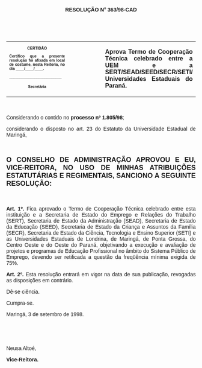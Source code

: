 <BODY>

<B><FONT FACE="Arial"><P ALIGN="CENTER"></P>
<P ALIGN="CENTER">RESOLU&Ccedil;&Atilde;O  N° 363/98-CAD</P>
<P ALIGN="JUSTIFY"></P>
<P ALIGN="JUSTIFY">&nbsp;</P>
</B><P ALIGN="JUSTIFY">&nbsp;</P></FONT>
<TABLE CELLSPACING=0 BORDER=0 CELLPADDING=7 WIDTH=596>
<TR><TD WIDTH="33%" VALIGN="TOP">
<B><FONT FACE="Arial" SIZE=1><P ALIGN="CENTER">CERTID&Atilde;O</P>
<P ALIGN="JUSTIFY">   Certifico que a presente resolu&ccedil;&atilde;o foi afixada em local de costume, nesta Reitoria, no dia ____/____/____.</P>
<P ALIGN="JUSTIFY"></P>
<P ALIGN="JUSTIFY">_________________________</P>
<P ALIGN="CENTER">Secret&aacute;ria</B></FONT></TD>
<TD WIDTH="22%" VALIGN="TOP">&nbsp;</TD>
<TD WIDTH="45%" VALIGN="TOP">
<B><FONT FACE="Arial"><P ALIGN="JUSTIFY">Aprova Termo de Coopera&ccedil;&atilde;o T&eacute;cnica celebrado entre a UEM e a SERT/SEAD/SEED/SECR/SETI/ Universidades Estaduais do Paran&aacute;.</B></FONT></TD>
</TR>
</TABLE>

<FONT FACE="Arial"><P ALIGN="JUSTIFY"></P>
<P ALIGN="JUSTIFY">&nbsp;</P>
<P ALIGN="JUSTIFY">&#9;Considerando o contido no <B>processo nº 1.805/98</B>;</P>
<P ALIGN="JUSTIFY">&#9;considerando o disposto no art. 23 do Estatuto da Universidade Estadual de Maring&aacute;,</P>
<B><P ALIGN="JUSTIFY"></P>
<P ALIGN="JUSTIFY">&nbsp;</P>
</FONT><FONT FACE="Arial" SIZE=4><P ALIGN="JUSTIFY">O CONSELHO DE ADMINISTRA&Ccedil;&Atilde;O APROVOU E EU, VICE-REITORA, NO USO DE MINHAS ATRIBUI&Ccedil;&Otilde;ES ESTATUT&Aacute;RIAS E REGIMENTAIS, SANCIONO A SEGUINTE RESOLU&Ccedil;&Atilde;O:</P>
</FONT><FONT FACE="Arial"><P ALIGN="JUSTIFY"></P>
<P ALIGN="JUSTIFY">&nbsp;</P>
<P ALIGN="JUSTIFY">&#9;Art. 1º.</B> Fica aprovado o Termo de Coopera&ccedil;&atilde;o T&eacute;cnica celebrado entre esta institui&ccedil;&atilde;o e a Secretaria de Estado do Emprego e Rela&ccedil;&otilde;es do Trabalho (SERT), Secretaria de Estado da Administra&ccedil;&atilde;o (SEAD), Secretaria de Estado da Educa&ccedil;&atilde;o (SEED), Secretaria de Estado da Crian&ccedil;a e Assuntos da Fam&iacute;lia (SECR), Secretaria de Estado da Ci&ecirc;ncia, Tecnologia e Ensino Superior (SETI) e as Universidades Estaduais de Londrina, de Maring&aacute;, de Ponta Grossa, do Centro Oeste e do Oeste do Paran&aacute;, objetivando a execu&ccedil;&atilde;o e avalia&ccedil;&atilde;o de projetos e programas de Educa&ccedil;&atilde;o Profissional no &acirc;mbito do Sistema P&uacute;blico de Emprego, devendo ser retificada a quest&atilde;o da freq&uuml;&ecirc;ncia m&iacute;nima exigida de 75%.</P>
<P ALIGN="JUSTIFY">&#9;<B>Art. 2º.</B> Esta resolu&ccedil;&atilde;o entrar&aacute; em vigor na data de sua publica&ccedil;&atilde;o, revogadas as disposi&ccedil;&otilde;es em contr&aacute;rio.</P>
<P ALIGN="JUSTIFY">&#9;D&ecirc;-se ci&ecirc;ncia.</P>
<P ALIGN="JUSTIFY">&#9;Cumpra-se.</P>
<P ALIGN="JUSTIFY"></P>
<P ALIGN="JUSTIFY">&#9;&#9;&#9;&#9;&#9;&#9;Maring&aacute;, 3 de setembro de 1998.</P>
<P ALIGN="JUSTIFY"></P>
<P ALIGN="JUSTIFY">&nbsp;</P>
<P ALIGN="JUSTIFY">&nbsp;</P>
<P ALIGN="JUSTIFY">&#9;&#9;&#9;&#9;&#9;&#9;Neusa Alto&eacute;,</P>
<P ALIGN="JUSTIFY">&#9;&#9;&#9;&#9;&#9;&#9;<B>Vice-Reitora.</P>
</B></FONT><FONT SIZE=2></FONT></BODY>
